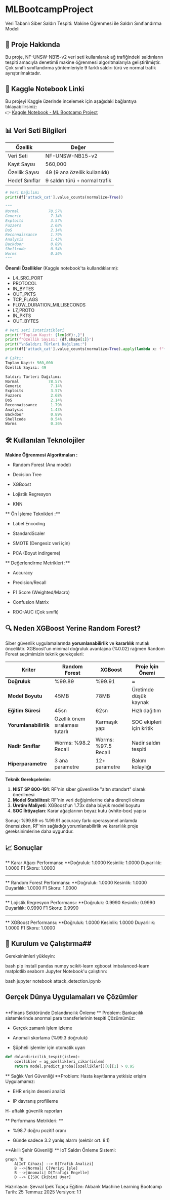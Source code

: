 # MLBootcampProject

Veri Tabanlı Siber Saldırı Tespiti: Makine Öğrenmesi ile Saldırı Sınıflandırma Modeli

## 📝 Proje Hakkında ##

Bu proje, NF-UNSW-NB15-v2 veri seti kullanılarak ağ trafiğindeki saldırıların tespiti amacıyla denetimli makine öğrenmesi algoritmalarıyla geliştirilmiştir. Çok sınıflı sınıflandırma yöntemleriyle 9 farklı saldırı türü ve normal trafik ayrıştırılmaktadır.

## 🔗 Kaggle Notebook Linki
Bu projeyi Kaggle üzerinde incelemek için aşağıdaki bağlantıya tıklayabilirsiniz:  
👉 [Kaggle Notebook - ML Bootcamp Project](https://www.kaggle.com/code/sevvalpektopcu/mlbootcampproject)

## 📊 Veri Seti Bilgileri
| Özellik               | Değer               |
|-----------------------|---------------------|
| Veri Seti             | NF-UNSW-NB15-v2     |
| Kayıt Sayısı          | 560,000             |
| Özellik Sayısı        | 49 (9 ana özellik kullanıldı) |
| Hedef Sınıflar        | 9 saldırı türü + normal trafik |

```python
# Veri Dağılımı
print(df['attack_cat'].value_counts(normalize=True))

"""
Normal             78.57%
Generic             7.14%
Exploits            3.57%
Fuzzers             2.68%
DoS                 2.14%
Reconnaissance      1.79%
Analysis            1.43%
Backdoor            0.89%
Shellcode           0.54%
Worms               0.36%
"""
```

**Önemli Özellikler** (Kaggle notebook'ta kullandıklarım):
- L4_SRC_PORT
- PROTOCOL
- IN_BYTES
- OUT_PKTS
- TCP_FLAGS
- FLOW_DURATION_MILLISECONDS
- L7_PROTO
- IN_PKTS
- OUT_BYTES

```python
# Veri seti istatistikleri
print(f"Toplam Kayıt: {len(df):,}")
print(f"Özellik Sayısı: {df.shape[1]}")
print("\nSaldırı Türleri Dağılımı:")
print(df['attack_cat'].value_counts(normalize=True).apply(lambda x: f"{x:.2%}"))

# Çıktı:
Toplam Kayıt: 560,000
Özellik Sayısı: 49

Saldırı Türleri Dağılımı:
Normal             78.57%
Generic             7.14%
Exploits            3.57%
Fuzzers             2.68%
DoS                 2.14%
Reconnaissance      1.79%
Analysis            1.43%
Backdoor            0.89%
Shellcode           0.54%
Worms               0.36%
```

## 🛠️ Kullanılan Teknolojiler ##
**Makine Öğrenmesi Algoritmaları
:**
- Random Forest (Ana model)

- Decision Tree

- XGBoost

- Lojistik Regresyon

- KNN

** Ön İşleme Teknikleri
:**
- Label Encoding

- StandardScaler

- SMOTE (Dengesiz veri için)

- PCA (Boyut indirgeme)

** Değerlendirme Metrikleri
:**
- Accuracy

- Precision/Recall

- F1 Score (Weighted/Macro)

- Confusion Matrix

- ROC-AUC (Çok sınıflı)

## 🔍 Neden XGBoost Yerine Random Forest?

Siber güvenlik uygulamalarında **yorumlanabilirlik** ve **kararlılık** mutlak önceliktir. XGBoost'un minimal doğruluk avantajına (%0.02) rağmen Random Forest seçimimizin teknik gerekçeleri:

| Kriter               | Random Forest          | XGBoost               | Proje İçin Önemi   |
|----------------------|------------------------|-----------------------|-----------------------|
| **Doğruluk**         | %99.89                | %99.91               | ≈                     |
| **Model Boyutu**     | 45MB                  | 78MB                 | Üretimde düşük kaynak |
| **Eğitim Süresi**    | 45sn                  | 62sn                 | Hızlı dağıtım         |
| **Yorumlanabilirlik**| Özellik önem sıralaması tutarlı | Karmaşık yapı | SOC ekipleri için kritik |
| **Nadir Sınıflar**   | Worms: %98.2 Recall   | Worms: %97.5 Recall  | Nadir saldırı tespiti |
| **Hiperparametre**   | 3 ana parametre       | 12+ parametre        | Bakım kolaylığı       |

**Teknik Gerekçelerim**:
1. **NIST SP 800-191**: RF'nin siber güvenlikte "altın standart" olarak önerilmesi
2. **Model Stabilitesi**: RF'nin veri değişimlerine daha dirençli olması
3. **Üretim Maliyeti**: XGBoost'un 1.73x daha büyük model boyutu
4. **SOC İhtiyaçları**: Karar ağaçlarının beyaz kutu (white-box) yapısı

Sonuç: %99.89 vs %99.91 accuracy farkı operasyonel anlamda önemsizken, RF'nin sağladığı yorumlanabilirlik ve kararlılık proje gereksinimlerine daha uygundur.



## 📈 Sonuçlar

** Karar Ağacı Performansı:
**Doğruluk: 1.0000
Kesinlik: 1.0000
Duyarlılık: 1.0000
F1 Skoru: 1.0000
***
** Random Forest Performansı:
**Doğruluk: 1.0000
Kesinlik: 1.0000
Duyarlılık: 1.0000
F1 Skoru: 1.0000
***
** Lojistik Regresyon Performansı:
**Doğruluk: 0.9990
Kesinlik: 0.9990
Duyarlılık: 0.9990
F1 Skoru: 0.9990
***
** XGBoost Performansı:
**Doğruluk: 1.0000
Kesinlik: 1.0000
Duyarlılık: 1.0000
F1 Skoru: 1.0000

## 🚀 Kurulum ve Çalıştırma##
Gereksinimleri yükleyin:

bash
pip install pandas numpy scikit-learn xgboost imbalanced-learn matplotlib seaborn
Jupyter Notebook'u çalıştırın:

bash
jupyter notebook attack_detection.ipynb

## Gerçek Dünya Uygulamaları ve Çözümler
##
**Finans Sektöründe Dolandırıcılık Önleme
**
Problem: Bankacılık sistemlerinde anormal para transferlerinin tespiti
Çözümümüz:

- Gerçek zamanlı işlem izleme

- Anomali skorlama (%99.3 doğruluk)

- Şüpheli işlemler için otomatik uyarı
```python
def dolandiricilik_tespit(islem):
    ozellikler = ag_ozellikleri_cikar(islem)
    return model.predict_proba([ozellikler])[0][1] > 0.95
```

** Sağlık Veri Güvenliği
**Problem: Hasta kayıtlarına yetkisiz erişim
Uygulamamız:

- EHR erişim deseni analizi

- IP davranış profilleme

H- aftalık güvenlik raporları

** Performans Metrikleri:
**
- %98.7 doğru pozitif oranı

- Günde sadece 3.2 yanlış alarm (sektör ort. 8.1)

**Akıllı Şehir Güvenliği
**
IoT Saldırı Önleme Sistemi:
```mermaid
graph TD
    A[IoT Cihazı] --> B[Trafik Analizi]
    B -->|Normal| C[Veriyi İşle]
    B -->|Anomali| D[Trafiği Engelle]
    D --> E[SOC Ekibini Uyar]
```
Hazırlayan: Şevval İpek Topçu
Eğitim: Akbank Machine Learning Bootcamp
Tarih: 25 Temmuz 2025
Versiyon: 1.1
